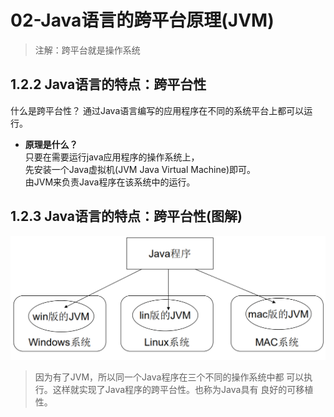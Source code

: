 # 02-Java语言的跨平台原理(JVM)  
> 注解：跨平台就是操作系统

## 1.2.2 Java语言的特点：跨平台性
什么是跨平台性？
通过Java语言编写的应用程序在不同的系统平台上都可以运行。  
* **原理是什么？**  
只要在需要运行java应用程序的操作系统上，  
先安装一个Java虚拟机(JVM Java Virtual Machine)即可。  
由JVM来负责Java程序在该系统中的运行。

## 1.2.3 Java语言的特点：跨平台性(图解)
![java 跨平台图解](../images/kpt.png)  
> 因为有了JVM，所以同一个Java程序在三个不同的操作系统中都
可以执行。这样就实现了Java程序的跨平台性。也称为Java具有
良好的可移植性。